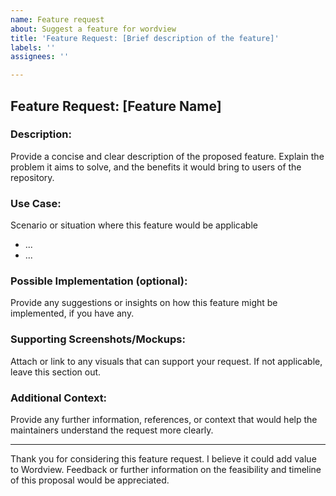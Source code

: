 ```yaml
---
name: Feature request
about: Suggest a feature for wordview
title: 'Feature Request: [Brief description of the feature]'
labels: ''
assignees: ''

---
```


## Feature Request: [Feature Name]

### Description:
Provide a concise and clear description of the proposed feature. Explain the problem it aims to solve, and the benefits it would bring to users of the repository.

### Use Case:
Scenario or situation where this feature would be applicable
- ...
- ...

### Possible Implementation (optional):
Provide any suggestions or insights on how this feature might be implemented, if you have any.

### Supporting Screenshots/Mockups:
Attach or link to any visuals that can support your request. If not applicable, leave this section out.

### Additional Context:
Provide any further information, references, or context that would help the maintainers understand the request more clearly.

---

Thank you for considering this feature request. I believe it could add value to Wordview. Feedback or further information on the feasibility and timeline of this proposal would be appreciated.
